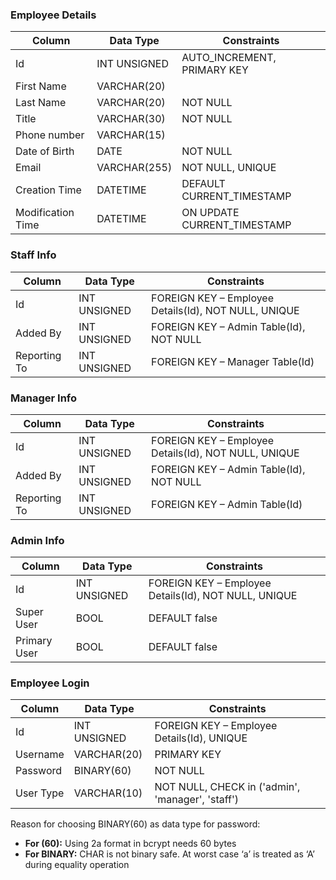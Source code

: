 ### Employee Details
Column | Data Type | Constraints 
--- | --- | ---
Id | INT UNSIGNED | AUTO_INCREMENT, PRIMARY KEY
First Name | VARCHAR(20) | 
Last Name | VARCHAR(20) | NOT NULL
Title | VARCHAR(30) | NOT NULL
Phone number | VARCHAR(15) |
Date of Birth | DATE | NOT NULL
Email | VARCHAR(255) | NOT NULL, UNIQUE
Creation Time | DATETIME | DEFAULT CURRENT_TIMESTAMP
Modification Time | DATETIME | ON UPDATE CURRENT_TIMESTAMP

### Staff Info
Column | Data Type | Constraints 
--- | --- | ---
Id | INT UNSIGNED | FOREIGN KEY – Employee Details(Id), NOT NULL, UNIQUE
Added By | INT UNSIGNED | FOREIGN KEY – Admin Table(Id), NOT NULL
Reporting To | INT UNSIGNED | FOREIGN KEY – Manager Table(Id)

### Manager Info
Column | Data Type | Constraints 
--- | --- | ---
Id | INT UNSIGNED | FOREIGN KEY – Employee Details(Id), NOT NULL, UNIQUE
Added By | INT UNSIGNED | FOREIGN KEY – Admin Table(Id), NOT NULL
Reporting To | INT UNSIGNED | FOREIGN KEY – Admin Table(Id)

### Admin Info
Column | Data Type | Constraints 
--- | --- | ---
Id | INT UNSIGNED | FOREIGN KEY – Employee Details(Id), NOT NULL, UNIQUE
Super User | BOOL | DEFAULT false
Primary User | BOOL | DEFAULT false

### Employee Login
Column | Data Type | Constraints 
--- | --- | ---
Id | INT UNSIGNED | FOREIGN KEY – Employee Details(Id), UNIQUE
Username | VARCHAR(20) | PRIMARY KEY
Password | BINARY(60) | NOT NULL
User Type | VARCHAR(10) | NOT NULL, CHECK in ('admin', 'manager', 'staff')

Reason for choosing BINARY(60) as data type for password:
- **For (60):** Using 2a format in bcrypt needs 60 bytes
- **For BINARY:** CHAR is not binary safe. At worst case ‘a’ is treated as ‘A’ during equality operation
